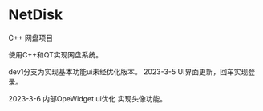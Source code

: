 # NetDisk
C++ 网盘项目

使用C++和QT实现网盘系统。

dev1分支为实现基本功能ui未经优化版本。
2023-3-5
UI界面更新，回车实现登录。

2023-3-6
内部OpeWidget ui优化 实现头像功能。